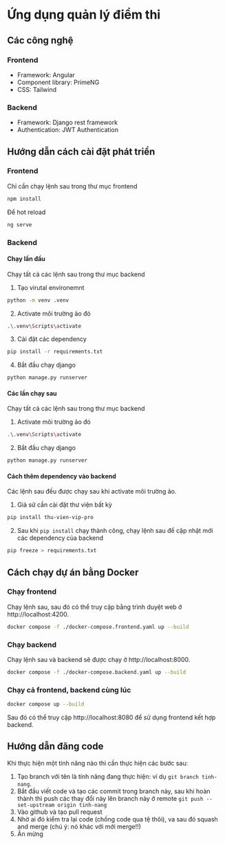# Ứng dụng quản lý điểm thi

## Các công nghệ

### Frontend

- Framework: Angular
- Component library: PrimeNG
- CSS: Tailwind

### Backend

- Framework: Django rest framework
- Authentication: JWT Authentication

## Hướng dẫn cách cài đặt phát triển

### Frontend

Chỉ cần chạy lệnh sau trong thư mục frontend
```sh
npm install
```

Để hot reload 
```sh
ng serve
```

### Backend

#### Chạy lần đầu

Chạy tất cả các lệnh sau trong thư mục backend

1. Tạo virutal environemnt
```sh
python -m venv .venv
```

2. Activate môi trường ảo đó
```sh
.\.venv\Scripts\activate
```

3. Cài đặt các dependency
```sh
pip install -r requirements.txt
```

4. Bắt đầu chạy django
```sh
python manage.py runserver
```

#### Các lần chạy sau

Chạy tất cả các lệnh sau trong thư mục backend
1. Activate môi trường ảo đó
```sh
.\.venv\Scripts\activate
```

2. Bắt đầu chạy django
```sh
python manage.py runserver
```

#### Cách thêm dependency vào backend

Các lệnh sau đều được chạy sau khi activate môi trường ảo.

1. Giả sử cần cài đặt thư viện bất kỳ
```sh
pip install thu-vien-vip-pro
```

2. Sau khi `pip install` chạy thành công, chạy lệnh sau để cập nhật mới các dependency của backend
```sh
pip freeze > requirements.txt
```

## Cách chạy dự án bằng Docker

### Chạy frontend

Chạy lệnh sau, sau đó có thể truy cập bằng trình duyệt web ở http://localhost:4200.

```sh
docker compose -f ./docker-compose.frontend.yaml up --build
```

### Chạy backend

Chạy lệnh sau và backend sẽ được chạy ở http://localhost:8000.

```sh
docker compose -f ./docker-compose.backend.yaml up --build
```

### Chạy cả frontend, backend cùng lúc

```sh
docker compose up --build
```

Sau đó có thể truy cập http://localhost:8080 để sử dụng frontend kết hợp backend.

## Hướng dẫn đăng code

Khi thực hiện một tính năng nào thì cần thực hiện các bước sau:
1. Tạo branch với tên là tính năng đang thực hiện: ví dụ `git branch tinh-nang`.
2. Bắt đầu viết code và tạo các commit trong branch này, sau khi hoàn thành thì push các thay đổi này lên branch này ở remote `git push --set-upstream origin tinh-nang`
3. Vào github và tạo pull request
4. Nhờ ai đó kiểm tra lại code (chống code qua tệ thôi), va sau đó squash and merge (chú ý: nó khác với mới merge!!)
5. Ăn mừng

